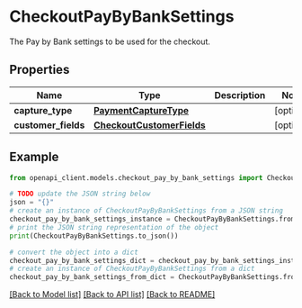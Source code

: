 # CheckoutPayByBankSettings

The Pay by Bank settings to be used for the checkout.

## Properties

Name | Type | Description | Notes
------------ | ------------- | ------------- | -------------
**capture_type** | [**PaymentCaptureType**](PaymentCaptureType.md) |  | [optional] 
**customer_fields** | [**CheckoutCustomerFields**](CheckoutCustomerFields.md) |  | [optional] 

## Example

```python
from openapi_client.models.checkout_pay_by_bank_settings import CheckoutPayByBankSettings

# TODO update the JSON string below
json = "{}"
# create an instance of CheckoutPayByBankSettings from a JSON string
checkout_pay_by_bank_settings_instance = CheckoutPayByBankSettings.from_json(json)
# print the JSON string representation of the object
print(CheckoutPayByBankSettings.to_json())

# convert the object into a dict
checkout_pay_by_bank_settings_dict = checkout_pay_by_bank_settings_instance.to_dict()
# create an instance of CheckoutPayByBankSettings from a dict
checkout_pay_by_bank_settings_from_dict = CheckoutPayByBankSettings.from_dict(checkout_pay_by_bank_settings_dict)
```
[[Back to Model list]](../README.md#documentation-for-models) [[Back to API list]](../README.md#documentation-for-api-endpoints) [[Back to README]](../README.md)


